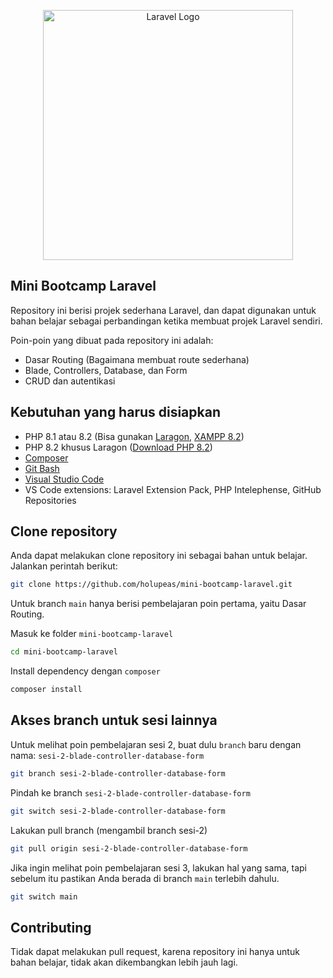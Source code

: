 <p align="center"><a href="https://laravel.com" target="_blank"><img src="https://raw.githubusercontent.com/laravel/art/master/logo-lockup/5%20SVG/2%20CMYK/1%20Full%20Color/laravel-logolockup-cmyk-red.svg" width="400" alt="Laravel Logo"></a></p>

## Mini Bootcamp Laravel

Repository ini berisi projek sederhana Laravel, dan dapat digunakan untuk bahan belajar sebagai perbandingan ketika membuat projek Laravel sendiri.

Poin-poin yang dibuat pada repository ini adalah:

-   Dasar Routing (Bagaimana membuat route sederhana)
-   Blade, Controllers, Database, dan Form
-   CRUD dan autentikasi

## Kebutuhan yang harus disiapkan

- PHP 8.1 atau 8.2 (Bisa gunakan [Laragon](https://laragon.org/download), [XAMPP 8.2](https://sourceforge.net/projects/xampp/files/XAMPP%20Windows/8.2.12/))
- PHP 8.2 khusus Laragon ([Download PHP 8.2](https://windows.php.net/download#php-8.2))
- [Composer](https://getcomposer.org/download/)
- [Git Bash](https://git-scm.com/downloads)
- [Visual Studio Code](https://code.visualstudio.com/)
- VS Code extensions: Laravel Extension Pack, PHP Intelephense, GitHub Repositories

## Clone repository

Anda dapat melakukan clone repository ini sebagai bahan untuk belajar.
Jalankan perintah berikut:
```bash
git clone https://github.com/holupeas/mini-bootcamp-laravel.git
```
Untuk branch `main` hanya berisi pembelajaran poin pertama, yaitu Dasar Routing.

Masuk ke folder `mini-bootcamp-laravel`
```bash
cd mini-bootcamp-laravel
```

Install dependency dengan `composer`
```bash
composer install
```

## Akses branch untuk sesi lainnya

Untuk melihat poin pembelajaran sesi 2, buat dulu `branch` baru dengan nama:
`sesi-2-blade-controller-database-form`

```bash
git branch sesi-2-blade-controller-database-form
```
Pindah ke branch `sesi-2-blade-controller-database-form`
```bash
git switch sesi-2-blade-controller-database-form
```
Lakukan pull branch (mengambil branch sesi-2)
```bash
git pull origin sesi-2-blade-controller-database-form
```

Jika ingin melihat poin pembelajaran sesi 3, lakukan hal yang sama, tapi sebelum itu pastikan Anda berada di branch `main` terlebih dahulu.

```bash
git switch main
```

## Contributing

Tidak dapat melakukan pull request, karena repository ini hanya untuk bahan belajar, tidak akan dikembangkan lebih jauh lagi.
